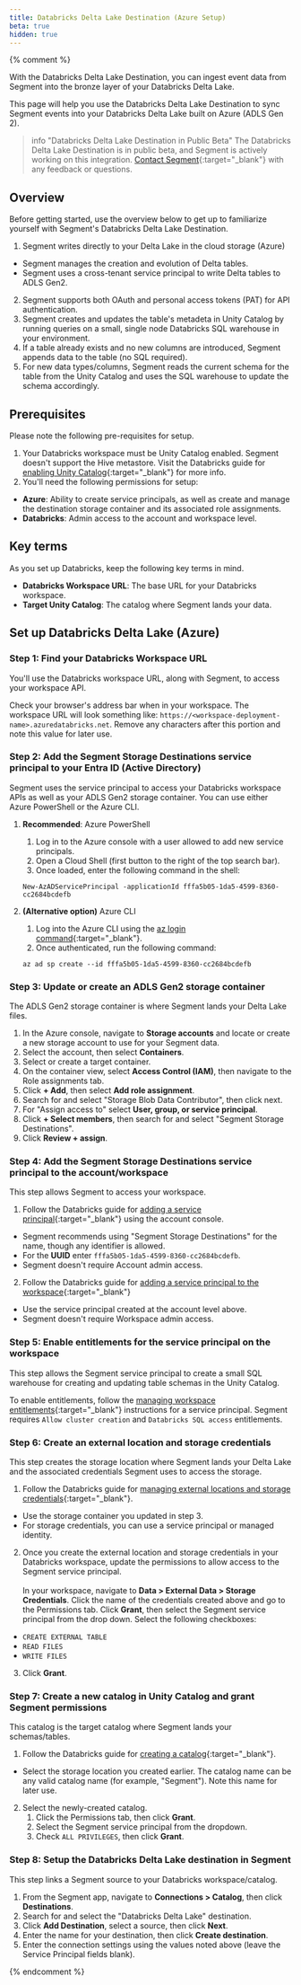 ```yaml
---
title: Databricks Delta Lake Destination (Azure Setup)
beta: true
hidden: true
---
```


{% comment %}

With the Databricks Delta Lake Destination, you can ingest event data from Segment into the bronze layer of your Databricks Delta Lake.

This page will help you use the Databricks Delta Lake Destination to sync Segment events into your Databricks Delta Lake built on Azure (ADLS Gen 2).

 
> info "Databricks Delta Lake Destination in Public Beta"
> The Databricks Delta Lake Destination is in public beta, and Segment is actively working on this integration. [Contact Segment](https://segment.com/help/contact/){:target="_blank"} with any feedback or questions.

## Overview 

Before getting started, use the overview below to get up to familiarize yourself with Segment's Databricks Delta Lake Destination.

1. Segment writes directly to your Delta Lake in the cloud storage (Azure)
- Segment manages the creation and evolution of Delta tables.
- Segment uses a cross-tenant service principal to write Delta tables to ADLS Gen2. 
2. Segment supports both OAuth and personal access tokens (PAT) for API authentication.
3. Segment creates and updates the table's metadeta in Unity Catalog by running queries on a small, single node Databricks SQL warehouse in your environment.
4. If a table already exists and no new columns are introduced, Segment appends data to the table (no SQL required).
5. For new data types/columns, Segment reads the current schema for the table from the Unity Catalog and uses the SQL warehouse to update the schema accordingly.

## Prerequisites
 
Please note the following pre-requisites for setup.

1. Your Databricks workspace must be Unity Catalog enabled. Segment doesn't support the Hive metastore. Visit the Databricks guide for [enabling Unity Catalog](https://learn.microsoft.com/en-us/azure/databricks/data-governance/unity-catalog/enable-workspaces){:target="_blank"} for more info.
2. You'll need the following permissions for setup:
- **Azure**: Ability to create service principals, as well as create and manage the destination storage container and its associated role assignments.
- **Databricks**: Admin access to the account and workspace level.

## Key terms

As you set up Databricks, keep the following key terms in mind. 

- **Databricks Workspace URL**: The base URL for your Databricks workspace.
- **Target Unity Catalog**: The catalog where Segment lands your data.
 
## Set up Databricks Delta Lake (Azure)

### Step 1: Find your Databricks Workspace URL 

You'll use the Databricks workspace URL, along with Segment, to access your workspace API.

Check your browser's address bar when in your workspace. The workspace URL will look something like: `https://<workspace-deployment-name>.azuredatabricks.net`. Remove any characters after this portion and note this value for later use. 

### Step 2: Add the Segment Storage Destinations service principal to your Entra ID (Active Directory) 

Segment uses the service principal to access your Databricks workspace APIs as well as your ADLS Gen2 storage container. You can use either Azure PowerShell or the Azure CLI. 

1. **Recommended**: Azure PowerShell
    1. Log in to the Azure console with a user allowed to add new service principals.
    2. Open a Cloud Shell (first button to the right of the top search bar).
    3. Once loaded, enter the following command in the shell:

    ```
    New-AzADServicePrincipal -applicationId fffa5b05-1da5-4599-8360-cc2684bcdefb
    ```

2. **(Alternative option)** Azure CLI
    1. Log into the Azure CLI using the [az login command](https://learn.microsoft.com/en-us/cli/azure/authenticate-azure-cli){:target="_blank"}.
    2. Once authenticated, run the following command:

    ```
    az ad sp create --id fffa5b05-1da5-4599-8360-cc2684bcdefb
    ```

### Step 3: Update or create an ADLS Gen2 storage container 

The ADLS Gen2 storage container is where Segment lands your Delta Lake files. 

1. In the Azure console, navigate to **Storage accounts** and locate or create a new storage account to use for your Segment data.
2. Select the account, then select **Containers**.
3. Select or create a target container.
4. On the container view, select **Access Control (IAM)**, then navigate to the Role assignments tab.
5. Click **+ Add**, then select **Add role assignment**.
6. Search for and select "Storage Blob Data Contributor", then click next.
7. For "Assign access to" select **User, group, or service principal**.
8. Click **+ Select members**, then search for and select "Segment Storage Destinations".
9. Click **Review + assign**.

### Step 4: Add the Segment Storage Destinations service principal to the account/workspace 

This step allows Segment to access your workspace. 
1. Follow the Databricks guide for [adding a service principal](https://learn.microsoft.com/en-us/azure/databricks/administration-guide/users-groups/service-principals#add-service-principals-to-your-account-using-the-account-console){:target="_blank"} using the account console. 
- Segment recommends using "Segment Storage Destinations" for the name, though any identifier is allowed. 
- For the **UUID** enter `fffa5b05-1da5-4599-8360-cc2684bcdefb`.
- Segment doesn't require Account admin access.
2. Follow the Databricks guide for [adding a service principal to the workspace](https://learn.microsoft.com/en-us/azure/databricks/administration-guide/users-groups/service-principals#assign-a-service-principal-to-a-workspace-using-the-account-console){:target="_blank"}
- Use the service principal created at the account level above.
- Segment doesn't require Workspace admin access.

### Step 5: Enable entitlements for the service principal on the workspace 

This step allows the Segment service principal to create a small SQL warehouse for creating and updating table schemas in the Unity Catalog.

To enable entitlements, follow the [managing workspace entitlements](https://learn.microsoft.com/en-us/azure/databricks/administration-guide/users-groups/service-principals#--manage-workspace-entitlements-for-a-service-principal){:target="_blank"} instructions for a service principal. Segment requires `Allow cluster creation` and `Databricks SQL access` entitlements.

### Step 6: Create an external location and storage credentials 

This step creates the storage location where Segment lands your Delta Lake and the associated credentials Segment uses to access the storage. 
1. Follow the Databricks guide for [managing external locations and storage credentials](https://learn.microsoft.com/en-us/azure/databricks/data-governance/unity-catalog/manage-external-locations-and-credentials){:target="_blank"}. 
- Use the storage container you updated in step 3.
- For storage credentials, you can use a service principal or managed identity.
2. Once you create the external location and storage credentials in your Databricks workspace, update the permissions to allow access to the Segment service principal. <br><br>
In your workspace, navigate to **Data > External Data > Storage Credentials**. Click the name of the credentials created above and go to the Permissions tab. Click **Grant**, then select the Segment service principal from the drop down. Select the following checkboxes:
- `CREATE EXTERNAL TABLE`
- `READ FILES`
- `WRITE FILES`
3. Click **Grant**.

### Step 7: Create a new catalog in Unity Catalog and grant Segment permissions

This catalog is the target catalog where Segment lands your schemas/tables.

1. Follow the Databricks guide for [creating a catalog](https://learn.microsoft.com/en-us/azure/databricks/data-governance/unity-catalog/create-catalogs){:target="_blank"}. 
- Select the storage location you created earlier. The catalog name can be any valid catalog name (for example, "Segment"). Note this name for later use. 
2. Select the newly-created catalog. 
    1. Click the Permissions tab, then click **Grant**. 
    2. Select the Segment service principal from the dropdown.
    3. Check `ALL PRIVILEGES`, then click **Grant**.
 
### Step 8: Setup the Databricks Delta Lake destination in Segment 

This step links a Segment source to your Databricks workspace/catalog.
1. From the Segment app, navigate to **Connections > Catalog**, then click **Destinations**.
2. Search for and select the "Databricks Delta Lake" destination.
2. Click **Add Destination**, select a source, then click **Next**.
3. Enter the name for your destination, then click **Create destination**.
4. Enter the connection settings using the values noted above (leave the Service Principal fields blank).

{% endcomment %}
